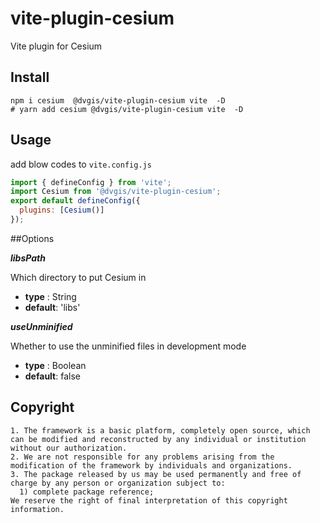 # vite-plugin-cesium

Vite plugin for Cesium

## Install

```shell
npm i cesium  @dvgis/vite-plugin-cesium vite  -D
# yarn add cesium @dvgis/vite-plugin-cesium vite  -D
```

## Usage
add blow codes to `vite.config.js`

```js
import { defineConfig } from 'vite';
import Cesium from '@dvgis/vite-plugin-cesium';
export default defineConfig({
  plugins: [Cesium()]
});
```

##Options

 **_libsPath_**

  Which directory to put Cesium in

  - **type** : String
  - **default**: 'libs'

 **_useUnminified_**

 Whether to use the unminified files in development mode

 - **type** : Boolean
 - **default**: false

## Copyright

```warning
1. The framework is a basic platform, completely open source, which can be modified and reconstructed by any individual or institution without our authorization.
2. We are not responsible for any problems arising from the modification of the framework by individuals and organizations.
3. The package released by us may be used permanently and free of charge by any person or organization subject to:
  1) complete package reference;
We reserve the right of final interpretation of this copyright information.
```
